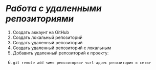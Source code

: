 # ***Работа с удаленными репозиториями***

1. Создать аккаунт на GitHub
2. Создать локальный репозиторий
3. Создать удаленный репозиторий
4. Создать удаленный репозиторий с локальным
5. Добавить удаленный репозиторий к проекту:
6. ```
   git remote add <имя репозитория> <url-адрес репозитория в сети>
   ```
